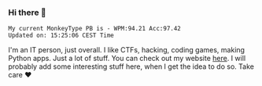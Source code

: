 ### Hi there 👋
<!-- PB START -->
```
My current MonkeyType PB is - WPM:94.21 Acc:97.42
Updated on: 15:25:06 CEST Time
```
<!-- PB END -->
I'm an IT person, just overall. I like CTFs, hacking, coding games, making Python apps. Just a lot of stuff.
You can check out my website [here](https://skill3472.github.io/).
I will probably add some interesting stuff here, when I get the idea to do so. Take care ❤️
